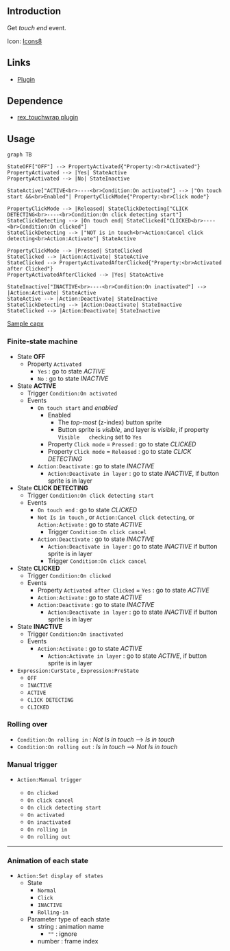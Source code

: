 ## Introduction

Get *touch end* event.

Icon: [Icons8](https://icons8.com/)

## Links

- [Plugin](https://rexrainbow.github.io/C3RexDoc/repo/rex_button.c3addon)

## Dependence

- [rex_touchwrap plugin](rex_touchwrap.html)

## Usage

```mermaid
graph TB

StateOFF["OFF"] --> PropertyActivated{"Property:<br>Activated"}
PropertyActivated --> |Yes| StateActive
PropertyActivated --> |No| StateInactive

StateActive["ACTIVE<br>----<br>Condition:On activated"] --> |"On touch start &&<br>Enabled"| PropertyClickMode{"Property:<br>Click mode"}

PropertyClickMode --> |Released| StateClickDetecting["CLICK DETECTING<br>----<br>Condition:On click detecting start"]
StateClickDetecting --> |On touch end| StateClicked["CLICKED<br>----<br>Condition:On clicked"]
StateClickDetecting --> |"NOT is in touch<br>Action:Cancel click detecting<br>Action:Activate"| StateActive

PropertyClickMode --> |Pressed| StateClicked
StateClicked --> |Action:Activate| StateActive
StateClicked --> PropertyActivatedAfterClicked{"Property:<br>Activated after Clicked"}
PropertyActivatedAfterClicked --> |Yes| StateActive

StateInactive["INACTIVE<br>----<br>Condition:On inactivated"] --> |Action:Activate| StateActive
StateActive --> |Action:Deactivate| StateInactive
StateClickDetecting --> |Action:Deactivate| StateInactive
StateClicked --> |Action:Deactivate| StateInactive

```

[Sample capx](https://1drv.ms/u/s!Am5HlOzVf0kHlzxXbNd7zPox4IaG)

### Finite-state machine

- State **OFF**
    - Property `Activated`
        - `Yes` : go to state *ACTIVE*
        - `No` : go to state *INACTIVE*
- State **ACTIVE**
    - Trigger `Condition:On activated`
    - Events
        - `On touch start` and *enabled*
            - Enabled
                - The *top-most* (z-index) button sprite
                - Button sprite is *visible*, and layer is *visible*, if property `Visible   checking`     set to `Yes`
            - Property `Click mode` = `Pressed` : go to state *CLICKED*
            - Property `Click mode` = `Released` : go to state *CLICK DETECTING*
        - `Action:Deactivate` : go to state *INACTIVE*
            - `Action:Deactivate in layer`  : go to state *INACTIVE*, if button sprite is in layer
- State **CLICK DETECTING**
    - Trigger `Condition:On click detecting start`
    - Events
        - `On touch end` : go to state *CLICKED*
        - `Not Is in touch` ,  or `Action:Cancel click detecting`, or `Action:Activate` : go to state *ACTIVE*
            - Trigger `Condition:On click cancel`
        - `Action:Deactivate` : go to state *INACTIVE*
            - `Action:Deactivate in layer`  : go to state *INACTIVE* if button sprite is in layer
            - Trigger `Condition:On click cancel`
- State **CLICKED**
    - Trigger `Condition:On clicked`
    - Events
        - Property `Activated after Clicked` = `Yes` : go to state *ACTIVE*
        - `Action:Activate` : go to state *ACTIVE*
        - `Action:Deactivate` : go to state *INACTIVE*
            - `Action:Deactivate in layer`  : go to state *INACTIVE* if button sprite is in layer
- State **INACTIVE**
    - Trigger `Condition:On inactivated`
    - Events
        - `Action:Activate` : go to state *ACTIVE*
            - `Action:Activate in layer` : go to state *ACTIVE*, if button sprite is in layer
- `Expression:CurState` , `Expression:PreState`
    - `OFF`
    - `INACTIVE`
    - `ACTIVE`
    - `CLICK DETECTING`
    - `CLICKED`

### Rolling over

- `Condition:On rolling in` : *Not Is in touch* --> *Is in touch*
- `Condition:On rolling out` : *Is in touch* --> *Not Is in touch*

### Manual trigger

- `Action:Manual trigger`

    - `On clicked`
    - `On click cancel`
    - `On click detecting start`
    - `On activated`
    - `On inactivated`
    - `On rolling in`
    - `On rolling out`


----

### Animation of each state

- `Action:Set display of states`
    - State
        - `Normal`
        - `Click`
        - `INACTIVE`
        - `Rolling-in`
    - Parameter type of each state
        - string : animation name
            - `""` : ignore
        - number : frame index